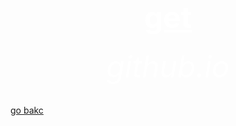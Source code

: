 <html>
 <head>
   <title>wow</title>
 </head>
  <body background="R.jpeg">
    <center><h1><font size="120"><font color="white"><u>get</u></font></font></h1></center>
    <center><h6><font size="10"><font color="white">github.io</font></font></h6></center>
   <a href="https://bulbuwad.github.io/New-WebSite/">go bakc</a>
   <audio conntrols src="Rick Astley - Never Gonna Give You Up (Official Music Video).mp3">
  </body>
</html>

